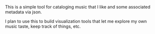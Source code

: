 This is a simple tool for cataloging music that I like and some associated
metadata via json.

I plan to use this to build visualization tools that let me explore my own
music taste, keep track of things, etc.
